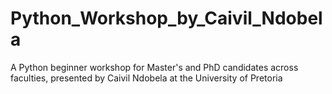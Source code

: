 # Python_Workshop_by_Caivil_Ndobela
A Python beginner workshop for Master's and PhD candidates across faculties, presented by Caivil Ndobela at the University of Pretoria
